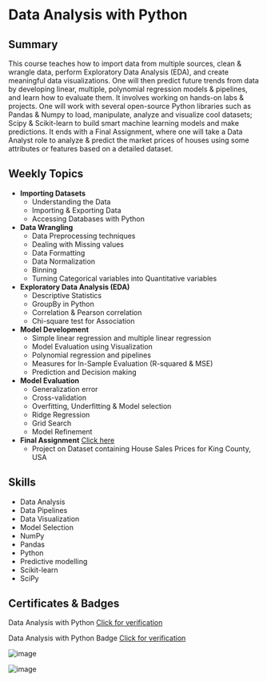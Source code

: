 #  Data Analysis with Python

## Summary

This course teaches how to import data from multiple sources, clean & wrangle data, perform Exploratory Data Analysis (EDA), and create meaningful data visualizations. One will then predict future trends from data by developing linear, multiple, polynomial regression models & pipelines, and learn how to evaluate them. It involves working on hands-on labs & projects. One will work with several open-source Python libraries such as Pandas & Numpy to load, manipulate, analyze and visualize cool datasets; Scipy & Scikit-learn to build smart machine learning models and make predictions. It ends with a Final Assignment, where one will take a Data Analyst role to analyze & predict the market prices of houses using some attributes or features based on a detailed dataset.

## Weekly Topics

* **Importing Datasets**
  * Understanding the Data
  * Importing & Exporting Data
  * Accessing Databases with Python
* **Data Wrangling**
  * Data Preprocessing techniques
  * Dealing with Missing values 
  * Data Formatting 
  * Data Normalization
  * Binning 
  * Turning Categorical variables into Quantitative variables 
* **Exploratory Data Analysis (EDA)**
  * Descriptive Statistics
  * GroupBy in Python
  * Correlation & Pearson correlation 
  * Chi-square test for Association
* **Model Development**
  * Simple linear regression and multiple linear regression
  * Model Evaluation using Visualization
  * Polynomial regression and pipelines
  * Measures for In-Sample Evaluation (R-squared & MSE)
  * Prediction and Decision making
* **Model Evaluation**
  * Generalization error
  * Cross-validation 
  * Overfitting, Underfitting & Model selection
  * Ridge Regression
  * Grid Search
  * Model Refinement
* **Final Assignment** [Click here](https://github.com/abiyselassie22/IBM-Data-Analyst/blob/main/07.%20Data%20Analysis%20with%20Python/6.%20Final%20Assignment/House_Sales_in_King_Count_USA.ipynb)<br>
  * Project on Dataset containing House Sales Prices for King County, USA

## Skills

* Data Analysis
* Data Pipelines
* Data Visualization
* Model Selection
* NumPy
* Pandas
* Python
* Predictive modelling
* Scikit-learn
* SciPy

## Certificates & Badges

Data Analysis with Python [Click for verification](https://coursera.org/verify/XWJZNSB8Q2J9)<br>

Data Analysis with Python Badge [Click for verification](https://www.credly.com/badges/8c158a04-50a1-4f81-a0d9-2f87b249d821/public_url)<br>

![image](https://github.com/user-attachments/assets/4e69b779-d1b4-41bd-b116-bfa95fc1a3aa)

![image](https://github.com/user-attachments/assets/174df9d7-7737-48bc-956f-2d1fd7c3e911)

